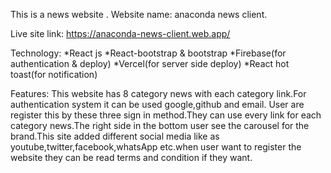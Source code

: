 This is a news website .
Website name: anaconda news client.

Live site link: https://anaconda-news-client.web.app/

Technology:
*React js
*React-bootstrap & bootstrap
*Firebase(for authentication & deploy)
*Vercel(for server side deploy)
*React hot toast(for notification)

Features:
This website has 8 category news with each category link.For authentication system it can be used google,github and email.
User are register this by these three sign in method.They can use every link for each category news.The right side in the bottom user see the carousel for the brand.This site added different social media like as youtube,twitter,facebook,whatsApp etc.when user want to register the website they can be read terms and condition if they want. 